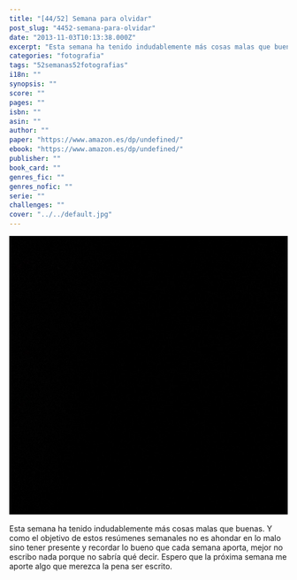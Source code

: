 ```yaml
---
title: "[44/52] Semana para olvidar"
post_slug: "4452-semana-para-olvidar"
date: "2013-11-03T10:13:38.000Z"
excerpt: "Esta semana ha tenido indudablemente más cosas malas que buenas. Y como el objetivo de estos resúmenes semanales no es ahondar en lo malo sino tener presente y recordar lo bueno que cada semana aporta, mejor no escribo nada porque no sabría qué decir. Espero que la próxima semana me aporte algo que merezca la pena ser escrito."
categories: "fotografia"
tags: "52semanas52fotografias"
i18n: ""
synopsis: ""
score: ""
pages: ""
isbn: ""
asin: ""
author: ""
paper: "https://www.amazon.es/dp/undefined/"
ebook: "https://www.amazon.es/dp/undefined/"
publisher: ""
book_card: ""
genres_fic: ""
genres_nofic: ""
serie: ""
challenges: ""
cover: "../../default.jpg"
---
```


[![[44/52] Semana para olvidar](images/instaweek-44-13.jpg)](http://instagram.com/p/gP6G09Q-wv/)

Esta semana ha tenido indudablemente más cosas malas que buenas. Y como el objetivo de estos resúmenes semanales no es ahondar en lo malo sino tener presente y recordar lo bueno que cada semana aporta, mejor no escribo nada porque no sabría qué decir. Espero que la próxima semana me aporte algo que merezca la pena ser escrito.
